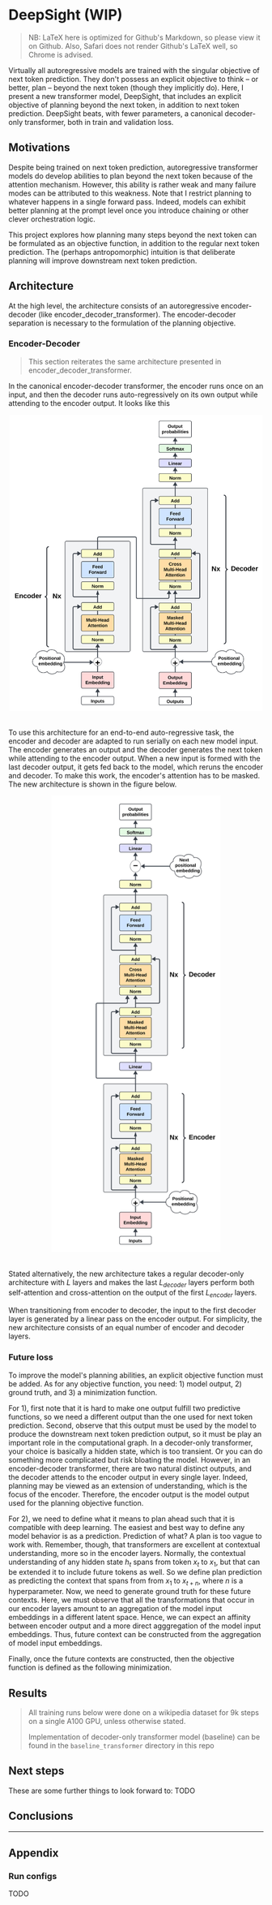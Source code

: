 # DeepSight (WIP)
> NB: LaTeX here is optimized for Github's Markdown, so please view it on Github. Also, Safari does not render Github's LaTeX well, so Chrome is advised.

Virtually all autoregressive models are trained with the singular objective of next token prediction. They don't possess an explicit objective to think – or better, plan – beyond the next token (though they implicitly do). Here, I present a new transformer model, DeepSight, that includes an explicit objective of planning beyond the next token, in addition to next token prediction. DeepSight beats, with fewer parameters, a canonical decoder-only transformer, both in train and validation loss.

## Motivations

Despite being trained on next token prediction, autoregressive transformer models do develop abilities to plan beyond the next token because of the attention mechanism. However, this ability is rather weak and many failure modes can be attributed to this weakness. Note that I restrict planning to whatever happens in a single forward pass. Indeed, models can exhibit better planning at the prompt level once you introduce chaining or other clever orchestration logic. 

This project explores how planning many steps beyond the next token can be formulated as an objective function, in addition to the regular next token prediction. The (perhaps antropomorphic) intuition is that deliberate planning will improve downstream next token prediction.

## Architecture

At the high level, the architecture consists of an autoregressive encoder-decoder (like encoder_decoder_transformer). The encoder-decoder separation is necessary to the formulation of the planning objective.

### Encoder-Decoder

> This section reiterates the same architecture presented in encoder_decoder_transformer.

In the canonical encoder-decoder transformer, the encoder runs once on an input, and then the decoder runs auto-regressively on its own output while attending to the encoder output. It looks like this

<div align="center">
  <img src="assets/self_canon_diagram.svg" alt="diagram" width="500">
</div>
<br>

To use this architecture for an end-to-end auto-regressive task, the encoder and decoder are adapted to run serially on each new model input. The encoder generates an output and the decoder generates the next token while attending to the encoder output. When a new input is formed with the last decoder output, it gets fed back to the model, which reruns the encoder and decoder. To make this work, the encoder's attention has to be masked. The new architecture is shown in the figure below.

<div align="center">
    <img src="assets/self_new_diagram.svg"
         alt="diagram" height="900">
</div>
<br>

Stated alternatively, the new architecture takes a regular decoder-only architecture with $L$ layers and makes the last $L_{decoder}$ layers perform both self-attention and cross-attention on the output of the first $L_{encoder}$ layers. 

When transitioning from encoder to decoder, the input to the first decoder layer is generated by a linear pass on the encoder output. For simplicity, the new architecture consists of an equal number of encoder and decoder layers.

### Future loss

To improve the model's planning abilities, an explicit objective function must be added. As for any objective function, you need: 1) model output, 2) ground truth, and 3) a minimization function.

For 1), first note that it is hard to make one output fulfill two predictive functions, so we need a different output than the one used for next token prediction. Second, observe that this output must be used by the model to produce the downstream next token prediction output, so it must be play an important role in the computational graph. In a decoder-only transformer, your choice is basically a hidden state, which is too transient. Or you can do something more complicated but risk bloating the model. However, in an encoder-decoder transformer, there are two natural distinct outputs, and the decoder attends to the encoder output in every single layer. Indeed, planning may be viewed as an extension of understanding, which is the focus of the encoder. Therefore, the encoder output is the model output used for the planning objective function.

For 2), we need to define what it means to plan ahead such that it is compatible with deep learning. The easiest and best way to define any model behavior is as a prediction. Prediction of what? A plan is too vague to work with. Remember, though, that transformers are excellent at contextual understanding, more so in the encoder layers. Normally, the contextual understanding of any hidden state $h_{t}$ spans from token $x_t$ to $x_1$, but that can be extended it to include future tokens as well. So we define plan prediction as predicting the context that spans from from $x_1$ to $x_{t+n}$, where $n$ is a hyperparameter. Now, we need to generate ground truth for these future contexts. Here, we must observe that all the transformations that occur in our encoder layers amount to an aggregation of the model input embeddings in a different latent space. Hence, we can expect an affinity between encoder output and a more direct agggregation of the model input embeddings. Thus, future context can be constructed from the aggregation of model input embeddings.

Finally, once the future contexts are constructed, then the objective function is defined as the following minimization. 


## Results

> All training runs below were done on a wikipedia dataset for 9k steps on a single A100 GPU, unless otherwise stated.
> 
> Implementation of decoder-only transformer model (baseline) can be found in the `baseline_transformer` directory in this repo


## Next steps

These are some further things to look forward to:
TODO

## Conclusions

---
## Appendix
### Run configs
TODO